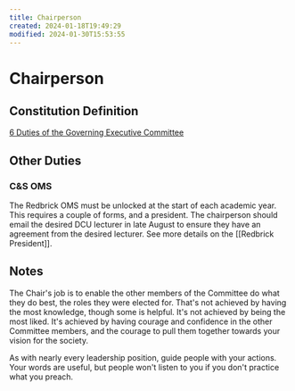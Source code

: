 ```yaml
---
title: Chairperson
created: 2024-01-18T19:49:29
modified: 2024-01-30T15:53:55
---
```


# Chairperson

## Constitution Definition

[6 Duties of the Governing Executive Committee](../documents/Constitution.md#6%20Duties%20of%20the%20Governing%20Executive%20Committee)

## Other Duties

### C&S OMS

The Redbrick OMS must be unlocked at the start of each academic year. This requires a couple of forms, and a president. The chairperson should email the desired DCU lecturer in late August to ensure they have an agreement from the desired lecturer. See more details on the [[Redbrick President]].

## Notes

The Chair's job is to enable the other members of the Committee do what they do best, the roles they were elected for. That's not achieved by having the most knowledge, though some is helpful. It's not achieved by being the most liked. It's achieved by having courage and confidence in the other Committee members, and the courage to pull them together towards your vision for the society.

As with nearly every leadership position, guide people with your actions. Your words are useful, but people won't listen to you if you don't practice what you preach.
